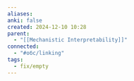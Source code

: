 ```yaml
---
aliases: 
anki: false
created: 2024-12-10 10:28
parent:
  - "[[Mechanistic Interpretability]]"
connected:
  - "#обс/linking"
tags:
  - fix/empty
---
```

